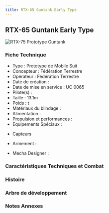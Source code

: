 ```yaml
---
title: RTX-65 Guntank Early Type
---
```


RTX-65 Guntank Early Type
-------------------------


![RTX-75 Prototype Guntank](/images/stories/saga/origin/mechas/rtx-75-proto-guntank.png)


### Fiche Technique


- Type : Prototype de Mobile Suit   
- Concepteur : Fédération Terrestre   
- Opérateur : Fédération Terrestre   
- Date de création :   
- Date de mise en service : UC 0065   
- Pilote(s) :   
- Taille : 13.1m   
- Poids : t   
- Matériaux du blindage :   
- Alimentation :   
- Propulsion et performances :   
- Equipements Spéciaux :


* Capteurs


- Armement :


- Mecha Designer :


### Caractéristiques Techniques et Combat


### Histoire


### Arbre de développement


### Notes Annexes

